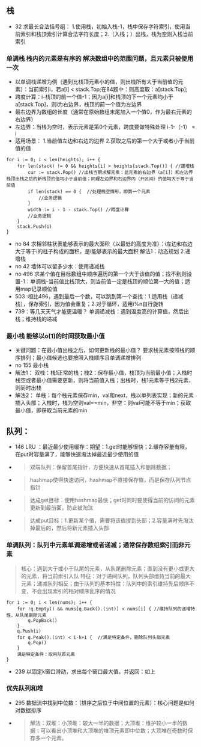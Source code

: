 
## 栈
- 32 求最长合法括号组： 1.使用栈，初始入栈-1，栈中保存字符索引，使用当前索引和栈顶索引计算合法字符长度；2.（入栈；）出栈，栈为空则入栈当前索引
### 单调栈 栈内的元素是有序的 解决数组中的范围问题，且元素只被使用一次
- 以单调栈递增为例（遇到比栈顶元素小的值，则出栈所有大于当前值的元素）：当前索引i，若a[i] < stack.Top;在84题中：则高度取：a[stack.Top];
- 跨度计算：i-栈顶的前一个值-1；因为a[i]和栈顶的下一个元素均小于a[stack.Top]，则i为右边界，栈顶的前一个值为左边界
- 最右边界为数组的长度（通常在原始数组末尾加入一个值0，作为最右元素的右边界）
- 左边界：当栈为空时，表示元素是第0个元素，跨度要做特殊处理 i-1-（-1） = i
- 适用场景： 1.当前值左边和右边的边界 2.获取之后的第一个大于或者小于当前值的值
```
for i := 0; i < len(heights); i++ {
	for len(stack) != 0 && heights[i] < heights[stack.Top()] { //递增栈
		cur := stack.Pop() //出栈当期求解元素：此元素的右边界（a[i]）和左边界栈顶出栈之后的新栈顶的值均小于当前值；同理左边界和右边界内（开区间）的值均大于等于当前值
		if len(stack) == 0 {  //处理栈空情形，即第一个元素       
			//业务逻辑
		}
		width := i - 1 - stack.Top() //跨度计算
		//业务逻辑
	}
	stack.Push(i)
}
```
- no 84 求相邻柱状表能够表示的最大面积（以最低的高度为准）：i左边和右边大于等于i的柱子构成的面积，是i能够表示的最大面积 解法1：动态规划 2.递增栈
- no 42 墙体可以留多少水：使用递减栈
- no 496 求某个值在目标数组中顺序遍历的第一个大于该值的值；找不到则设置-1：单调栈-当前值比栈顶大，则当前值一定是栈顶的顺位第一大的值；适用map记录顺位值
- 503 :相比496，遇到最后一个数，可以跳到第一个查找：1.适用栈（递减栈），保存索引，因为值会重复；2.对于循环，适用i%n自行旋转
- 739：等几天天气才能更温暖？ 单调递减栈：遇到温度高的计算值，然后出栈；维持栈的递减
### 最小栈 能够以o(1)的时间获取最小值
- 关键问题：在最小值出栈之后，如何更新栈的最小值？ 要求栈元素按照栈的顺序排列；最小值候选也要按照入栈顺序且单调递增排列
- no 155 最小栈
- 解法1： 双栈：栈1正常的栈；栈2：保存最小值，栈顶为当前最小值；入栈时栈空或者最小值需要更新，则将当前值入栈；出栈时，栈1元素等于栈2元素，则同时出栈
- 解法2： 单栈：每个栈元素保存min，val和next，栈以单列表实现；新的元素插入头部；入栈时，栈为空则val==min，非空：则val可能不等于min；获取最小值，即获取当前元素的min


## 队列：
- 146 LRU ：最近最少使用缓存：期望：1.get时能够很快；2.缓存容量有限，在put时容量满了，能够快速淘汰掉最近最少使用的值
- > 双端队列：保留首尾指针，方便快速从首尾插入和删除数据；
- > hashmap使得快速访问，hashmap不直接保存值，而是保存队列节点指针
- > 达成get目标：使用hashmap最快；get时同时要使得当前的访问的元素更新到最前面，防止被淘汰
- > 达成put目标：1.更新某个值，需要将该值提到头部；2.容量满时先淘汰掉最后的，然后将新元素插入头部
### 单调队列：队列中元素单调递增或者递减；通常保存数组索引而非元素
> 核心：遇到大于或小于队尾的元素，从队尾删除元素；直到没有更小或更大的元素，将当前索引入队
> 特征：对于递间队列，队列头部维持当前的最大元素；递减队列相反；由于队列的基本特性：队列中的索引维持先后顺序不变，不会出现索引的相对顺序乱序的情况
```
for i := 0; i < len(nums); i++ {
	for !q.Empty() && nums[q.Back().(int)] < nums[i] { //维持队列的递增特性，从队尾删除元素
		q.PopBack()
	}
	q.Push(i)
	for q.Peak().(int) < i-k+1 {  //满足特定条件，删除队列头部元素
		q.Pop()
	}
	满足特定条件：取用队首元素
}	
```
- 239 以固定k窗口滑动，求出每个窗口最大值，并返回：如上
### 优先队列和堆
- 295 数据流中找到中位数：（排序之后位于中间位置的元素）：核心问题是如何对数据排序
- > 解法：双堆：小顶堆：较大一半的数据；大顶堆：维护较小一半的数据；可以看出小顶堆和大顶堆的堆顶元素即中位数；大顶堆在奇数时保存多一个元素。
